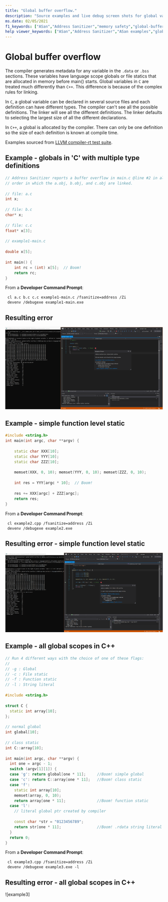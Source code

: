 ```yaml
---
title: "Global buffer overflow."
description: "Source examples and live debug screen shots for global variable overflow errors."
ms.date: 02/05/2021
f1_keywords: ["ASan","Address Sanitizer","memory safety","global-buffer-overflow", "ASan examples"]
help viewer_keywords: ["ASan","Address Sanitizer","ASan examples","global-buffer-overflow"]
---
```


# Global buffer overflow

The compiler generates metadata for any variable in the `.data` or `.bss` sections. These variables have language scope globals or file statics that are allocated in memory before main() starts. Global variables in `C` are treated much differently than `C++`. This difference is because of the complex rules for linking.  

In `C`, a global variable can be declared in several source files and each definition can have different types. The compiler can't see all the possible definitions. The linker will see all the different definitions. The linker defaults to selecting the largest size of all the different declarations.

In `C++`, a global is allocated by the compiler. There can only be one definition so the size of each definition is known at compile time.

Examples sourced from [LLVM compiler-rt test suite](https://github.com/llvm/llvm-project/tree/main/compiler-rt/test/asan/TestCases).

## Example - globals in 'C' with multiple type definitions

```cpp
// Address Sanitizer reports a buffer overflow in main.c @line #2 in all cases, regardless of the
// order in which the a.obj, b.obj, and c.obj are linked.
  
// file: a.c 
int x;

// file: b.c  
char* x;

// file: c.c
float* x[3];

// example1-main.c

double x[5];
 
int main() { 
    int rc = (int) x[5];  // Boom!
    return rc; 
}
```

From a **Developer Command Prompt**:
```
 cl a.c b.c c.c example1-main.c /fsanitize=address /Zi
 devenv /debugexe example1-main.exe
```

## Resulting error

![example1](SRC_CODE/global-overflow/example1.PNG)

## Example - simple function level static

```cpp
#include <string.h>
int main(int argc, char **argv) {

    static char XXX[10];
    static char YYY[10];
    static char ZZZ[10];

    memset(XXX, 0, 10); memset(YYY, 0, 10); memset(ZZZ, 0, 10);

    int res = YYY[argc * 10];  // Boom!

    res += XXX[argc] + ZZZ[argc];
    return res;
}
```

From a **Developer Command Prompt**:
```
 cl example2.cpp /fsanitize=address /Zi
 devenv /debugexe example2.exe
```

## Resulting error - simple function level static

![example2](SRC_CODE/global-overflow/example2.PNG)

## Example - all global scopes in C++

```cpp
// Run 4 different ways with the choice of one of these flags:
//
// -g : Global
// -c : File static
// -f : Function static
// -l : String literal

#include <string.h>

struct C {
  static int array[10];
};

// normal global
int global[10];

// class static
int C::array[10];

int main(int argc, char **argv) {
  int one = argc - 1;
  switch (argv[1][1]) {
  case 'g': return global[one * 11];     //Boom! simple global
  case 'c': return C::array[one * 11];   //Boom! class static
  case 'f':
    static int array[10];
    memset(array, 0, 10);
    return array[one * 11];              //Boom! function static
  case 'l':
    // literal global ptr created by compiler

    const char *str = "0123456789";
    return str[one * 11];                //Boom! .rdata string literal allocated by compiler
  }
  return 0;
}
```

From a **Developer Command Prompt**:
```
 cl example3.cpp /fsanitize=address /Zi
 devenv /debugexe example3.exe -l
```

## Resulting error - all global scopes in C++

![example3]
